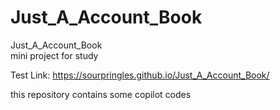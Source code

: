 # Just_A_Account_Book


Just_A_Account_Book</br>
mini project for study

Test Link: https://sourpringles.github.io/Just_A_Account_Book/

this repository contains some copilot codes
